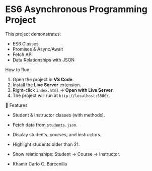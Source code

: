 # ES6 Asynchronous Programming Project

This project demonstrates:
- ES6 Classes
- Promises & Async/Await
- Fetch API
- Data Relationships with JSON

How to Run
1. Open the project in **VS Code**.
2. Install the **Live Server** extension.
3. Right-click `index.html` → **Open with Live Server**.
4. The project will run at `http://localhost:5500/`.

📝 Features
- Student & Instructor classes (with methods).
- Fetch data from `students.json`.
- Display students, courses, and instructors.
- Highlight students older than 21.
- Show relationships: Student → Course → Instructor.

- Khamir Carlo C. Barcenilla
  
